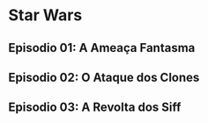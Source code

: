# Star Wars

## Episodio 01: A Ameaça Fantasma

## Episodio 02: O Ataque dos Clones

## Episodio 03: A Revolta dos Siff
